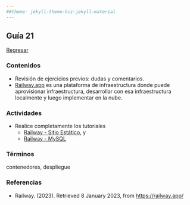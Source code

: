 ```yaml
---
##theme: jekyll-theme-hcz-jekyll-material
---
```


## Guía 21

[Regresar](/DAWM/)

### Contenidos

* Revisión de ejercicios previos: dudas y comentarios.
* [Railway.app](https://railway.app/) es una plataforma de infraestructura donde puede aprovisionar infraestructura, desarrollar con esa infraestructura localmente y luego implementar en la nube.


### Actividades

* Realice completamente los tutoriales 
  + [Railway - Sitio Estático](https://dawfiec.github.io/DAWM/tutoriales/railway_sitio_estatico.html), y 
  + [Railway - MySQL](https://dawfiec.github.io/DAWM/tutoriales/railway_msyql.html)

### Términos

contenedores, despliegue

### Referencias

* Railway. (2023). Retrieved 8 January 2023, from https://railway.app/

